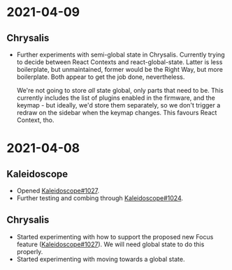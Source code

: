 <!-- -*- mode: markdown; fill-column: 8192 -*- -->

# 2021-04-09

## Chrysalis

* Further experiments with semi-global state in Chrysalis. Currently trying to decide between React Contexts and react-global-state. Latter is less boilerplate, but unmaintained, former would be the Right Way, but more boilerplate. Both appear to get the job done, nevertheless.

  We're not going to store _all_ state global, only parts that need to be. This currently includes the list of plugins enabled in the firmware, and the keymap - but ideally, we'd store them separately, so we don't trigger a redraw on the sidebar when the keymap changes. This favours React Context, tho.

# 2021-04-08

## Kaleidoscope

* Opened [Kaleidoscope#1027][kaleidoscope/1027].
* Further testing and combing through [Kaleidoscope#1024][kaleidoscope/1024].

 [kaleidoscope/1027]: https://github.com/keyboardio/Kaleidoscope/pull/1027
 [kaleidoscope/1024]: https://github.com/keyboardio/Kaleidoscope/pull/1024

## Chrysalis

* Started experimenting with how to support the proposed new Focus feature ([Kaleidoscope#1027][kaleidoscope/1027]). We will need global state to do this properly.
* Started experimenting with moving towards a global state.

<!--
; Local variables:
; eval: (variable-pitch-mode nil)
; End:
-->

